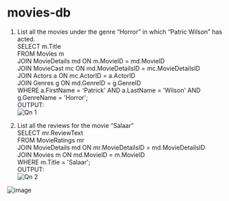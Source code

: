 # movies-db
1. List all the movies under the genre “Horror” in which “Patric Wilson” has acted. <br />
    SELECT m.Title<br />
    FROM Movies m<br />
    JOIN MovieDetails md ON m.MovieID = md.MovieID<br />
    JOIN MovieCast mc ON md.MovieDetailsID = mc.MovieDetailsID<br />
    JOIN Actors a ON mc.ActorID = a.ActorID<br />
    JOIN Genres g ON md.GenreID = g.GenreID<br />
    WHERE a.FirstName = 'Patrick' AND a.LastName = 'Wilson' AND g.GenreName = 'Horror';<br />
   OUTPUT:<br />
   ![Qn 1](https://github.com/nathanielyeldo/movies-db/assets/56597570/74bab68d-7135-4b60-8dff-097281bf9ad0)

2. List all the reviews for the movie “Salaar”<br />
    SELECT mr.ReviewText<br />
    FROM MovieRatings mr<br />
    JOIN MovieDetails md ON mr.MovieDetailsID = md.MovieDetailsID<br />
    JOIN Movies m ON md.MovieID = m.MovieID<br />
    WHERE m.Title = 'Salaar';<br />
   OUTPUT:<br />
   ![Qn 2](https://github.com/nathanielyeldo/movies-db/assets/56597570/70701567-a80c-4552-afad-a2f3b96956d4)



![image](https://github.com/nathanielyeldo/movies-db/assets/56597570/7b781128-f4fa-4cf7-983a-d0f575c43367)
